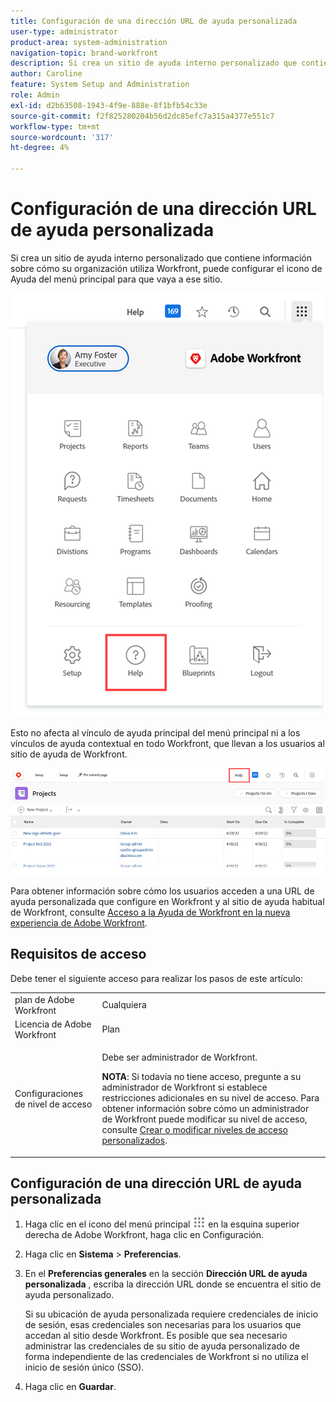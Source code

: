 ```yaml
---
title: Configuración de una dirección URL de ayuda personalizada
user-type: administrator
product-area: system-administration
navigation-topic: brand-workfront
description: Si crea un sitio de ayuda interno personalizado que contiene información sobre cómo su organización utiliza Workfront, puede configurar el icono de Ayuda del menú principal para que vaya a ese sitio. Esto no afecta al vínculo de ayuda principal del menú principal ni a los vínculos de ayuda contextual en todo Workfront, que llevan a los usuarios al sitio de ayuda de Workfront.
author: Caroline
feature: System Setup and Administration
role: Admin
exl-id: d2b63508-1943-4f9e-888e-8f1bfb54c33e
source-git-commit: f2f825280204b56d2dc85efc7a315a4377e551c7
workflow-type: tm+mt
source-wordcount: '317'
ht-degree: 4%

---
```


# Configuración de una dirección URL de ayuda personalizada

Si crea un sitio de ayuda interno personalizado que contiene información sobre cómo su organización utiliza Workfront, puede configurar el icono de Ayuda del menú principal para que vaya a ese sitio.

![](assets/custom-help-button.png)

Esto no afecta al vínculo de ayuda principal del menú principal ni a los vínculos de ayuda contextual en todo Workfront, que llevan a los usuarios al sitio de ayuda de Workfront.

![](assets/custom-help-url.png)

Para obtener información sobre cómo los usuarios acceden a una URL de ayuda personalizada que configure en Workfront y al sitio de ayuda habitual de Workfront, consulte [Acceso a la Ayuda de Workfront en la nueva experiencia de Adobe Workfront](/help/quicksilver/workfront-basics/navigate-workfront/workfront-navigation/access-workfront-help.md).

## Requisitos de acceso

Debe tener el siguiente acceso para realizar los pasos de este artículo:

<table style="table-layout:auto"> 
 <col> 
 <col> 
 <tbody> 
  <tr> 
   <td role="rowheader">plan de Adobe Workfront</td> 
   <td>Cualquiera</td> 
  </tr> 
  <tr> 
   <td role="rowheader">Licencia de Adobe Workfront</td> 
   <td>Plan</td> 
  </tr> 
  <tr> 
   <td role="rowheader">Configuraciones de nivel de acceso</td> 
   <td> <p>Debe ser administrador de Workfront.</p> <p><b>NOTA</b>: Si todavía no tiene acceso, pregunte a su administrador de Workfront si establece restricciones adicionales en su nivel de acceso. Para obtener información sobre cómo un administrador de Workfront puede modificar su nivel de acceso, consulte <a href="../../../administration-and-setup/add-users/configure-and-grant-access/create-modify-access-levels.md" class="MCXref xref">Crear o modificar niveles de acceso personalizados</a>.</p> </td> 
  </tr> 
 </tbody> 
</table>

## Configuración de una dirección URL de ayuda personalizada

1. Haga clic en el icono del menú principal ![](assets/main-menu-icon.png) en la esquina superior derecha de Adobe Workfront, haga clic en Configuración.
1. Haga clic en **Sistema** > **Preferencias**.
1. En el **Preferencias generales** en la sección **Dirección URL de ayuda personalizada** , escriba la dirección URL donde se encuentra el sitio de ayuda personalizado.

   Si su ubicación de ayuda personalizada requiere credenciales de inicio de sesión, esas credenciales son necesarias para los usuarios que accedan al sitio desde Workfront. Es posible que sea necesario administrar las credenciales de su sitio de ayuda personalizado de forma independiente de las credenciales de Workfront si no utiliza el inicio de sesión único (SSO).

1. Haga clic en **Guardar**.
